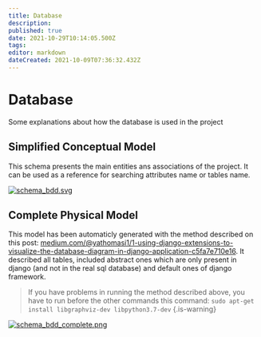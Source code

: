 ```yaml
---
title: Database
description: 
published: true
date: 2021-10-29T10:14:05.500Z
tags: 
editor: markdown
dateCreated: 2021-10-09T07:36:32.432Z
---
```


# Database

Some explanations about how the database is used in the project

## Simplified Conceptual Model

This schema presents the main entities ans associations of the project. It can be used as a reference for searching attributes name or tables name.

[![schema_bdd.svg](/schema_bdd_simplified.svg)](/schema_bdd_simplified.svg)


## Complete Physical Model

This model has been automaticly generated with the method described on this post: [medium.com/@yathomasi1/1-using-django-extensions-to-visualize-the-database-diagram-in-django-application-c5fa7e710e16](https://medium.com/@yathomasi1/1-using-django-extensions-to-visualize-the-database-diagram-in-django-application-c5fa7e710e16). It described all tables, included abstract ones which are only present in django (and not in the real sql database) and default ones of django framework.

> If you have problems in running the method described above, you have to run before the other commands this command:
> `sudo apt-get install libgraphviz-dev libpython3.7-dev`
{.is-warning}

[![schema_bdd_complete.png](/schema_bdd_complete.png)](/schema_bdd_complete.png)